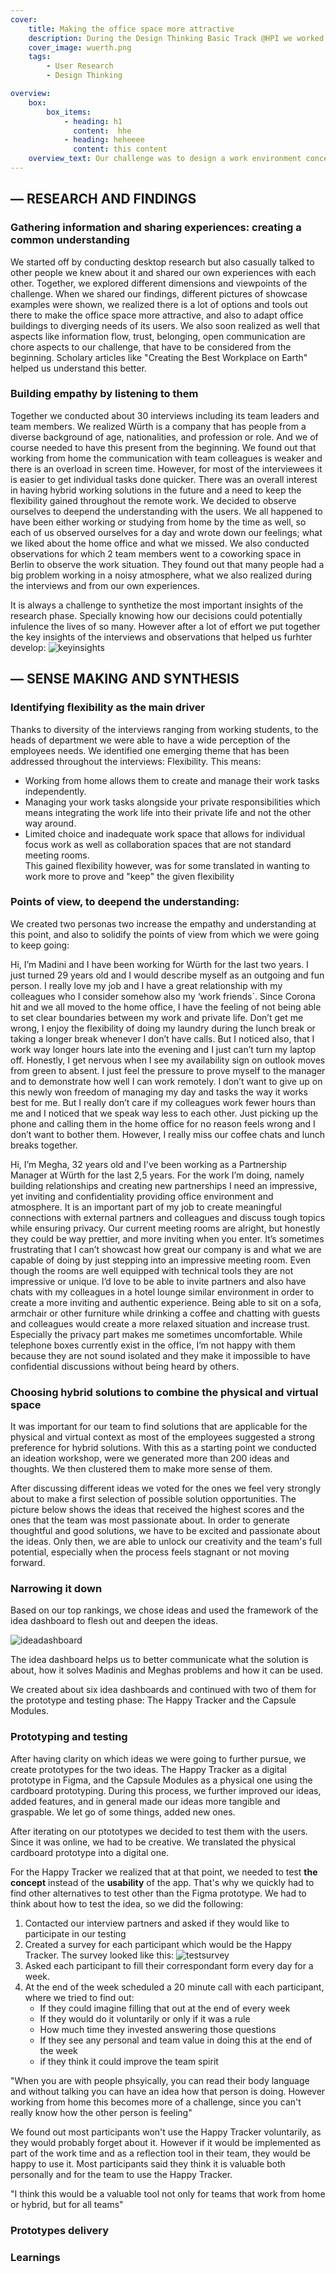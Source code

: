 ```yaml
---
cover: 
    title: Making the office space more attractive
    description: During the Design Thinking Basic Track @HPI we worked together with our project partner Würth Electronics and two teams of 5 to make their office space more attractive. We conducted qualitative research, and delivered two easy to implement prototypes. 
    cover_image: wuerth.png
    tags: 
        - User Research
        - Design Thinking 

overview: 
    box:
        box_items: 
            - heading: h1
              content:  hhe
            - heading: heheeee
              content: this content 
    overview_text: Our challenge was to design a work environment concept so attractive that employees of all generations, functions and working styles love to come to the office of a manufacturer for the electronics industry. Along our journey we found out designing an attractive work environment is **by no means constrained to the physical space, but needs to be a hybrid solution.** Why?(-) Some teams of Würth Elektronik work **scattered across countries and locations - even before the pandemic**. However, during the pandemic remote work has been the new normal for everybody. In the digital space a lot of the emotions, thoughts and awareness get lost, thus overall the need for teams to address their individual well-being and enhance their team spirit has increased. - When working in the office, employees stated a lack of confidentiality as well as privacy, partly due to not having enough ways to communicate boundaries clearly. In order to tackle these two challenges and really create an inviting environment, that supports hybrid working routines, we have come up with two solutions that compliment each other - **The Capsule Modules** offer flexible spaces for several work modes by accommodating focused, collaborative, alone and team work routines whilst guaranteeing confidentiality **The Happy Tracker** records and transparently shares individual and team wellbeing within the team. It allows employees to feel connected with each other when working remotely.
---
```


## — RESEARCH AND FINDINGS 

### Gathering information and sharing experiences: creating a common understanding

We started off by conducting desktop research but also casually talked to other people we knew about it and shared our own experiences with each other. Together, we explored different dimensions and viewpoints of the challenge.  When we shared our findings,  different pictures of showcase examples were shown, we realized there is a lot of options and tools out there to make the office space more attractive, and also to adapt office buildings to diverging needs of its users. We also soon realized as well that aspects like information flow, trust, belonging, open communication are chore aspects to our challenge, that have to be considered from the beginning. Scholary articles like "Creating the Best Workplace on Earth" helped us understand this better.


### Building empathy by listening to them 

Together we conducted about 30 interviews including its team leaders and team members. We realized Würth is a company that has people from a diverse background of age, nationalities, and profession or role. And we of course needed to have this present from the beginning. We found out that working from home the communication with team colleagues is weaker and there is an overload in screen time. However, for most of the interviewees it is easier to get individual tasks done quicker. There was an overall interest in having hybrid working solutions in the future and a need to keep the flexibility gained throughout the remote work. We decided to observe ourselves to deepend the understanding with the users. We all happened to have been either working or studying from home by the time as well, so each of us observed ourselves for a day and wrote down our feelings; what we liked about the home office and what we missed.
We also conducted observations for which 2 team members went to a coworking space in Berlin to observe the work situation. They found out that many people had a big problem working in a noisy atmosphere, what we also realized during the interviews and from our own experiences. 

It is always a challenge to synthetize the most important insights of the research phase. Specially knowing how our decisions could potentially infulence the lives of so many. However after a lot of effort we put together the key insights of the interviews and observations that helped us furhter develop: 
![keyinsights](/images/w_keyinsights.png)

## — SENSE MAKING AND SYNTHESIS 
### Identifying flexibility as the main driver 
Thanks to diversity of the interviews ranging from working students, to the heads of department we were able to have a wide perception of the employees needs. We identified one emerging theme that has been addressed throughout the interviews: Flexibility. This means: 
- Working from home allows them to create and manage their work tasks independently. 
- Managing your work tasks alongside your private responsibilities which means integrating the work life into their private life and not the other way around. 
- Limited choice and inadequate work space that allows for individual focus work as well as collaboration spaces that are not standard meeting rooms.  
This gained flexibility however, was for some translated in wanting to work more to prove and "keep" the given flexibility

### Points of view, to deepend the understanding:

We created two personas two increase the empathy and understanding at this point, and also to solidify the points of view from which we were going to keep going: 

Hi, I’m Madini and I have been working for Würth for the last two years. I just turned 29 years old and I would describe myself as an outgoing and fun person. I really love my job and I have a great relationship with my colleagues who I consider somehow also my ‘work friends`. Since Corona hit and we all moved to the home office, I have the feeling of not being able to set clear boundaries between my work and private life. Don’t get me wrong, I enjoy the flexibility of doing my laundry during the lunch break or taking a longer break whenever I don’t have calls. But I noticed also, that I work way longer hours late into the evening and I just can’t turn my laptop off. Honestly, I get nervous when I see my availability sign on outlook moves from green to absent. I just feel the pressure to prove myself to the manager and to demonstrate how well I can work remotely. I don’t want to give up on this newly won freedom of managing my day and tasks the way it works best for me. But I really don’t care if my colleagues work fewer hours than me and I noticed that we speak way less to each other. Just picking up the phone and calling them in the home office for no reason feels wrong and I don’t want to bother them. However, I really miss our coffee chats and lunch breaks together. 


Hi, I’m Megha, 32 years old and I've been working as a Partnership Manager at Würth for the last 2,5 years. For the work I’m doing, namely building  relationships and creating new partnerships I need an impressive, yet inviting and confidentiality providing office environment and atmosphere. It is an important part of my job to create meaningful connections with external partners and colleagues and discuss tough topics while ensuring privacy. 
Our current meeting rooms are alright, but honestly they could be way prettier, and more inviting when you enter. It’s sometimes frustrating that I can’t showcast  how great our company is and what we are capable of doing by just stepping into an impressive meeting room. Even though the rooms are well equipped with technical tools they are not impressive or unique. 
I’d love to be able to invite partners and also have chats with my colleagues in a hotel lounge similar environment in order to create a more inviting and authentic experience. Being able to sit on a sofa, armchair or other furniture while drinking a coffee and chatting with guests and colleagues would create a more relaxed situation and increase trust. Especially the privacy part makes me sometimes uncomfortable. While telephone boxes currently exist in the office, I’m not happy with them because they are not sound isolated and they make it impossible to have confidential discussions without being heard by others. 


### Choosing hybrid solutions to combine the physical and virtual space 
It was important for our team to find solutions that are applicable for the physical and virtual context as most of the employees suggested a strong preference for hybrid solutions. With this as a starting point we conducted an ideation workshop, were we generated more than 200 ideas and thoughts. We then clustered them to make more sense of them. 

After discussing different ideas we voted for the ones we feel very strongly about to make a first selection of possible solution opportunities. The picture below shows the ideas that received the highest scores and the ones that the team was most passionate about. In order to generate thoughtful and good solutions, we have to be excited and passionate about the ideas. Only then, we are able to unlock our creativity and the team's full potential, especially when the process feels stagnant or not moving forward. 

### Narrowing it down 

Based on our top rankings, we chose ideas and used the framework of the idea dashboard to flesh out and deepen the ideas. 

![ideadashboard](/images/w_ideadashboard.png)

The idea dashboard helps us to better communicate what the solution is about, how it solves Madinis and Meghas problems and how it can be used. 

We created about six idea dashboards and continued with two of them for the prototype and testing phase: The Happy Tracker and the Capsule Modules.

### Prototyping and testing

After having clarity on which ideas we were going to further pursue, we create prototypes for the two ideas. The Happy Tracker as a digital prototype in Figma, and the Capsule Modules as a physical one using the cardboard prototyping. During this process, we further improved our ideas, added features, and in general made our ideas more tangible and graspable. We let go of some things, added new ones. 

After iterating on our ptototypes we decided to test them with the users. Since it was online, we had to be creative. We translated the physical cardboard prototype into a digital one. 

For the Happy Tracker we realized that at that point, we needed to test **the concept** instead of the **usability** of the app. That's why we quickly had to find other alternatives to test other than the Figma prototype. We had to think about how to test the idea, so we did the following: 

1. Contacted our interview partners and asked if they would like to participate in our testing 
2. Created a survey for each participant which would be the Happy Tracker. The survey looked like this: ![testsurvey](/images/w_survey.png)
3. Asked each participant to fill their correspondant form every day for a week. 
4. At the end of the week scheduled a 20 minute call with each participant, where we tried to find out: 
   - If they could imagine filling that out at the end of every week 
   - If they would do it voluntarily or only if it was a rule
   - How much time they invested answering those questions
   - If they see any personal and team value in doing this at the end of the week
   - if they think it could improve the team spirit 

"When you are with people phsyically, you can read their body language and without talking you can have an idea how that person is doing. However working from home this becomes more of a challenge, since you can't really know how the other person is feeling"

We found out most participants won't use the Happy Tracker voluntarily, as they would probably forget about it. However if it would be implemented as part of the work time and as a reflection tool in their team, they would be happy to use it. Most participants said they think it is valuable both personally and for the team to use the Happy Tracker. 

"I think this would be a valuable tool not only for teams that work from home or hybrid, but for all teams"


### Prototypes delivery 
### Learnings 







 